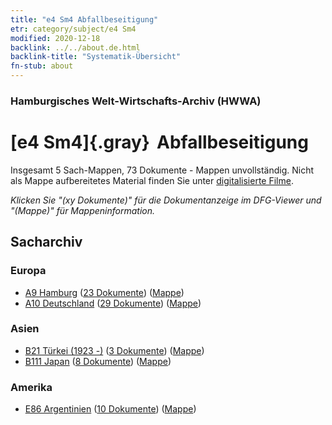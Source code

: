 ```yaml
---
title: "e4 Sm4 Abfallbeseitigung"
etr: category/subject/e4 Sm4
modified: 2020-12-18
backlink: ../../about.de.html
backlink-title: "Systematik-Übersicht"
fn-stub: about
---
```


### Hamburgisches Welt-Wirtschafts-Archiv (HWWA)
# [e4 Sm4]{.gray}&#8201; Abfallbeseitigung&#160; 




Insgesamt 5 Sach-Mappen, 73 Dokumente - Mappen unvollständig.
Nicht als Mappe aufbereitetes Material finden Sie unter [digitalisierte Filme](/film/h1_sh).

_Klicken Sie "(xy Dokumente)" für die Dokumentanzeige im DFG-Viewer und "(Mappe)" für Mappeninformation._

## Sacharchiv




### Europa

- [A9 Hamburg](../../../geo/about.de.html#A9) (<a href="https://dfg-viewer.de/show/?tx_dlf[id]=https://pm20.zbw.eu/mets/sh/1409xx/140905/1442xx/144271/public.mets.de.xml" target="_blank">23 Dokumente</a>) ([Mappe](http://purl.org/pressemappe20/folder/sh/140905,144271))
- [A10 Deutschland](../../../geo/about.de.html#A10) (<a href="https://dfg-viewer.de/show/?tx_dlf[id]=https://pm20.zbw.eu/mets/sh/1261xx/126128/1442xx/144271/public.mets.de.xml" target="_blank">29 Dokumente</a>) ([Mappe](http://purl.org/pressemappe20/folder/sh/126128,144271))

### Asien

- [B21 Türkei (1923 -)](../../../geo/about.de.html#B21) (<a href="https://dfg-viewer.de/show/?tx_dlf[id]=https://pm20.zbw.eu/mets/sh/1411xx/141111/1442xx/144271/public.mets.de.xml" target="_blank">3 Dokumente</a>) ([Mappe](http://purl.org/pressemappe20/folder/sh/141111,144271))
- [B111 Japan](../../../geo/about.de.html#B111) (<a href="https://dfg-viewer.de/show/?tx_dlf[id]=https://pm20.zbw.eu/mets/sh/1412xx/141272/1442xx/144271/public.mets.de.xml" target="_blank">8 Dokumente</a>) ([Mappe](http://purl.org/pressemappe20/folder/sh/141272,144271))

### Amerika

- [E86 Argentinien](../../../geo/about.de.html#E86) (<a href="https://dfg-viewer.de/show/?tx_dlf[id]=https://pm20.zbw.eu/mets/sh/1416xx/141692/1442xx/144271/public.mets.de.xml" target="_blank">10 Dokumente</a>) ([Mappe](http://purl.org/pressemappe20/folder/sh/141692,144271))


